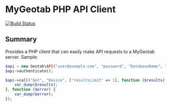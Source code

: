 MyGeotab PHP API Client
======================

[![Build Status](https://travis-ci.org/colonelchlorine/mygeotab-php.svg?branch=master)](https://travis-ci.org/colonelchlorine/mygeotab-php)

Summary
------------
Provides a PHP client that can easily make API requests to a MyGeotab server. Sample:

```php
$api = new Geotab\API("user@example.com", "password", "DatabaseName", "my.geotab.com");
$api->authenticate();

$api->call("Get", "Device", ["resultsLimit" => 1], function ($results) {
    var_dump($results);
}, function ($error) {
    var_dump($error);
});
```